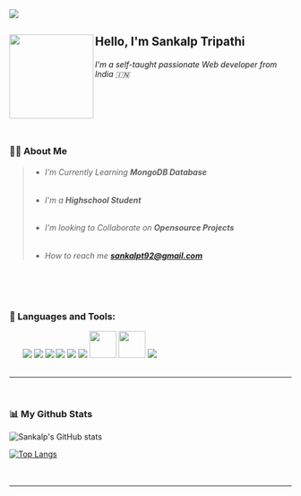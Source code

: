 <img src="https://camo.githubusercontent.com/f6decabc6a509fd6d5d8a1053fedc3ad96458e223c6a9f8f312d125b6e833c7b/68747470733a2f2f692e696d6775722e636f6d2f6958754c3148472e706e67">

## Hello, I'm Sankalp Tripathi<img align="left" src="https://media2.giphy.com/media/1ZDHKraip2SFwck4kj/giphy.gif?cid=ecf05e47g4ua00hc8olwz2svovjxg3lbsr5h0nofnnmu3vz7&rid=giphy.gif&ct=s" height=150>
###### _I'm a self-taught passionate Web developer from India 🇮🇳_ <br><br><br><br><br><br>

### 🙋‍♂️ About Me
> * ###### I'm Currently Learning ***MongoDB Database***
> * ###### I'm a ***Highschool Student*** 
> * ###### I'm looking to Collaborate on ***Opensource Projects***
> * ###### How to reach me [***sankalpt92@gmail.com***](mailto:sankalpt92@gmail.com)
<br><br>

### 🚀 Languages and Tools:
<div align=left>
&nbsp;&nbsp;&nbsp;&nbsp;&nbsp;&nbsp;<a href="https://www.java.com/en/"><img src="https://img.icons8.com/color/48/000000/java-coffee-cup-logo.png"/></a>
<a href="https://www.w3schools.com/html/default.asp"><img src="https://img.icons8.com/color/48/000000/html-5.png"/https://html.com/></a>
<a href="https://developer.mozilla.org/en-US/docs/Web/CSS"><img src="https://img.icons8.com/color/48/000000/css3.png"/></a>
<a href="https://www.javascript.com/"><img src="https://img.icons8.com/color/48/000000/javascript--v1.png"/></a>
<a href="https://nodejs.org/en/"><img src="https://img.icons8.com/color/48/000000/nodejs.png"/></a>
<a href="https://code.visualstudio.com/"><img src="https://img.icons8.com/color/50/000000/visual-studio-code-2019.png"/></a>
<a href="https://pugjs.org/api/getting-started.html"><img src="https://cdn.freebiesupply.com/logos/large/2x/pug-logo-png-transparent.png" width=48></a>
<a href="https://handlebarsjs.com/"><img src="https://cdn.freebiesupply.com/logos/thumbs/1x/handlebars-logo.png" width=48></a>
<a href="https://www.mongodb.com/"><img src="https://img.icons8.com/color/48/000000/mongodb.png"/></a>
</div>
<br><hr><br>

### 📊 My Github Stats
![Sankalp's GitHub stats](https://github-readme-stats.vercel.app/api?username=sanki92&show_icons=true&theme=dark)

[![Top Langs](https://github-readme-stats.vercel.app/api/top-langs/?username=sanki92&layout=compact&theme=dark)](https://github.com/anuraghazra/github-readme-stats)<br><br><br><hr>
